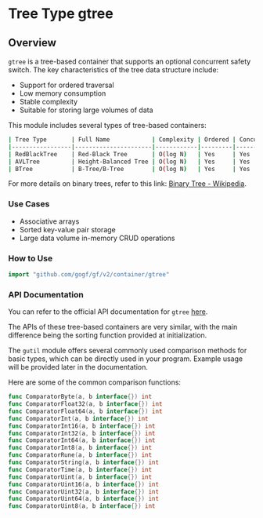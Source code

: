 # Tree Type gtree

## Overview

`gtree` is a tree-based container that supports an optional concurrent safety switch. The key characteristics of the tree data structure include:

- Support for ordered traversal
- Low memory consumption
- Stable complexity
- Suitable for storing large volumes of data

This module includes several types of tree-based containers:

```bash
| Tree Type       | Full Name            | Complexity | Ordered | Concurrent Safe | Characteristics                    |
|-----------------|----------------------|------------|---------|-----------------|------------------------------------|
| RedBlackTree    | Red-Black Tree       | O(log N)   | Yes     | Yes             | Good write performance             |
| AVLTree         | Height-Balanced Tree | O(log N)   | Yes     | Yes             | Best for search performance        |
| BTree           | B-Tree/B-Tree        | O(log N)   | Yes     | Yes             | Commonly used for external storage |
```

For more details on binary trees, refer to this link: [Binary Tree - Wikipedia](https://en.wikipedia.org/wiki/Binary_tree).

### Use Cases

- Associative arrays
- Sorted key-value pair storage
- Large data volume in-memory CRUD operations

### How to Use

```go
import "github.com/gogf/gf/v2/container/gtree"
```

### API Documentation

You can refer to the official API documentation for `gtree` [here](https://pkg.go.dev/github.com/gogf/gf/v2/container/gtree).

The APIs of these tree-based containers are very similar, with the main difference being the sorting function provided at initialization.

The `gutil` module offers several commonly used comparison methods for basic types, which can be directly used in your program. Example usage will be provided later in the documentation.

Here are some of the common comparison functions:

```go
func ComparatorByte(a, b interface{}) int
func ComparatorFloat32(a, b interface{}) int
func ComparatorFloat64(a, b interface{}) int
func ComparatorInt(a, b interface{}) int
func ComparatorInt16(a, b interface{}) int
func ComparatorInt32(a, b interface{}) int
func ComparatorInt64(a, b interface{}) int
func ComparatorInt8(a, b interface{}) int
func ComparatorRune(a, b interface{}) int
func ComparatorString(a, b interface{}) int
func ComparatorTime(a, b interface{}) int
func ComparatorUint(a, b interface{}) int
func ComparatorUint16(a, b interface{}) int
func ComparatorUint32(a, b interface{}) int
func ComparatorUint64(a, b interface{}) int
func ComparatorUint8(a, b interface{}) int
```
